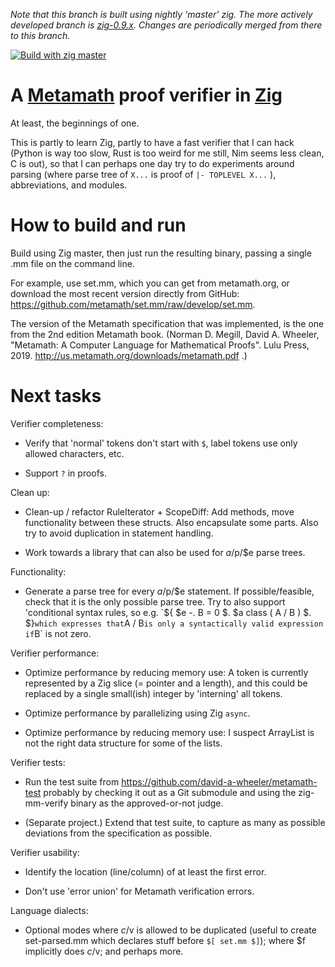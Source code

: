 _Note that this branch is built using nightly 'master' zig.
The more actively developed branch is
[zig-0.9.x](https://github.com/marnix/zigmmverify/tree/zig-0.9.x).
Changes are periodically merged from there to this branch._

[![Build with zig master](https://github.com/marnix/zigmmverify/workflows/Build%20with%20zig%20master/badge.svg?branch=zig-master)](https://github.com/marnix/zigmmverify/actions?query=branch%3Azig-master)

# A [Metamath](http://metamath.org) proof verifier in [Zig](https://ziglang.org/)

At least, the beginnings of one.

This is partly to learn Zig,
partly to have a fast verifier that I can hack
(Python is way too slow, Rust is too weird for me still, Nim seems less clean, C is out),
so that I can perhaps one day try to do experiments around
parsing (where parse tree of ` X... ` is proof of ` |- TOPLEVEL X... ` ),
abbreviations,
and modules.

# How to build and run

Build using Zig master, then just run the resulting binary,
passing a single .mm file on the command line.

For example, use set.mm, which you can get from metamath.org,
or download the most recent version directly from GitHub:
https://github.com/metamath/set.mm/raw/develop/set.mm.

The version of the Metamath specification that was implemented, is
the one from the 2nd edition Metamath book.
(Norman D. Megill, David A. Wheeler, 
"Metamath: A Computer Language for Mathematical Proofs".
Lulu Press, 2019.
http://us.metamath.org/downloads/metamath.pdf .)

# Next tasks

Verifier completeness:

- Verify that 'normal' tokens don't start with `$`,
  label tokens use only allowed characters, etc.

- Support `?` in proofs.

Clean up:

- Clean-up / refactor RuleIterator + ScopeDiff:
  Add methods, move functionality between these structs.
  Also encapsulate some parts.
  Also try to avoid duplication in statement handling.

- Work towards a library that can also be used for $a/$p/$e parse trees.

Functionality:

- Generate a parse tree for every $a/$p/$e statement.
  If possible/feasible, check that it is the only possible parse tree.
  Try to also support 'conditional syntax rules,
  so e.g. `${ $e -. B = 0 $. $a class ( A / B ) $. $}` which expresses that
  `A / B` is only a syntactically valid expression if `B` is not zero.

Verifier performance:

- Optimize performance by reducing memory use:
  A token is currently represented by a Zig slice (= pointer and a length),
  and this could be replaced by a single small(ish) integer
  by 'interning' all tokens.

- Optimize performance by parallelizing using Zig `async`.

- Optimize performance by reducing memory use:
  I suspect ArrayList is not the right data structure for some of the lists.

Verifier tests:

- Run the test suite from https://github.com/david-a-wheeler/metamath-test
  probably by checking it out as a Git submodule
  and using the zig-mm-verify binary as the approved-or-not judge.

- (Separate project.) Extend that test suite, to capture as many as possible
  deviations from the specification as possible.

Verifier usability:

- Identify the location (line/column) of at least the first error.

- Don't use 'error union' for Metamath verification errors.

Language dialects:

- Optional modes where $c/$v is allowed to be duplicated
  (useful to create set-parsed.mm which declares stuff before `$[ set.mm $]`);
  where $f implicitly does $c/$v;
  and perhaps more.
